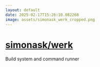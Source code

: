 ```yaml
---
layout: default
date: 2025-02-17T15:26:10.082268
image: assets/simonask_werk_cropped.png
---
```


# [simonask/werk](https://github.com/simonask/werk)

Build system and command runner
